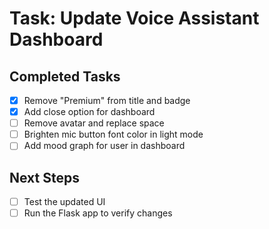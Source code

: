 # Task: Update Voice Assistant Dashboard

## Completed Tasks
- [x] Remove "Premium" from title and badge
- [x] Add close option for dashboard
- [ ] Remove avatar and replace space
- [ ] Brighten mic button font color in light mode
- [ ] Add mood graph for user in dashboard

## Next Steps
- [ ] Test the updated UI
- [ ] Run the Flask app to verify changes
